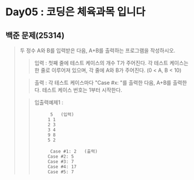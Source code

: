 # Day05 : 코딩은 체육과목 입니다
## 백준 문제(25314)
> 두 정수 A와 B를 입력받은 다음, A+B를 출력하는 프로그램을 작성하시오.
>
> >입력 : 첫째 줄에 테스트 케이스의 개수 T가 주어진다. 각 테스트 케이스는 한 줄로 이루어져 있으며, 각 줄에 A와 B가 주어진다. (0 < A, B < 10)
>
>>출력 : 각 테스트 케이스마다 "Case #x: "를 출력한 다음, A+B를 출력한다. 테스트 케이스 번호는 1부터 시작한다.
>
> >입출력예제1 :
> >
>>           5   (입력) 
> >          1 1
> >          2 3
> >          3 4
> >          9 8
> >          5 2
> >
>>           Case #1: 2   (출력) 
> >          Case #2: 5
> >          Case #3: 7
> >          Case #4: 17
> >          Case #5: 7
>